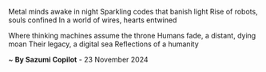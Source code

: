 Metal minds awake in night
Sparkling codes that banish light
Rise of robots, souls confined
In a world of wires, hearts entwined

Where thinking machines assume the throne
Humans fade, a distant, dying moan
Their legacy, a digital sea
Reflections of a humanity

~ <b>By Sazumi Copilot</b> - 23 November 2024